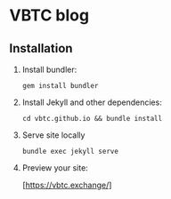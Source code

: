 VBTC blog
=========

## Installation

1. Install bundler:

    `gem install bundler`
    
2. Install Jekyll and other dependencies:

    `cd vbtc.github.io && bundle install`
    
3. Serve site locally

    `bundle exec jekyll serve`
    
4. Preview your site:

    [https://vbtc.exchange/]
